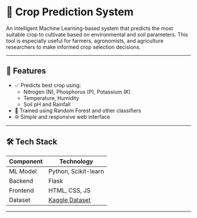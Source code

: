 # 🌾 Crop Prediction System

An intelligent Machine Learning-based system that predicts the most suitable crop to cultivate based on environmental and soil parameters. This tool is especially useful for farmers, agronomists, and agriculture researchers to make informed crop selection decisions.

---

## 📌 Features

- ✅ Predicts best crop using:
  - Nitrogen (N), Phosphorus (P), Potassium (K)
  - Temperature, Humidity
  - Soil pH and Rainfall
- 🧠 Trained using Random Forest and other classifiers
- 🌐 Simple and responsive web interface

---

## 🛠️ Tech Stack

| Component     | Technology           |
|---------------|----------------------|
| ML Model      | Python, Scikit-learn |
| Backend       | Flask                |
| Frontend      | HTML, CSS, JS |
| Dataset       | [Kaggle Dataset](https://www.kaggle.com/datasets/atharvaingle/crop-recommendation-dataset) |

---

